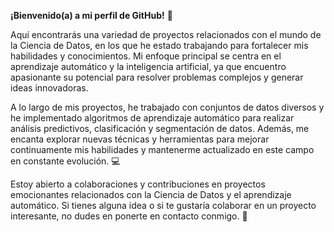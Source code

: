**¡Bienvenido(a) a mi perfil de GitHub!** :wave:

Aquí encontrarás una variedad de proyectos relacionados con el mundo de la Ciencia de Datos, en los que he estado trabajando para fortalecer mis habilidades y conocimientos. Mi enfoque principal se centra en el aprendizaje automático y la inteligencia artificial, ya que encuentro apasionante su potencial para resolver problemas complejos y generar ideas innovadoras.

A lo largo de mis proyectos, he trabajado con conjuntos de datos diversos y he implementado algoritmos de aprendizaje automático para realizar análisis predictivos, clasificación y segmentación de datos. Además, me encanta explorar nuevas técnicas y herramientas para mejorar continuamente mis habilidades y mantenerme actualizado en este campo en constante evolución. :computer:

Estoy abierto a colaboraciones y contribuciones en proyectos emocionantes relacionados con la Ciencia de Datos y el aprendizaje automático. Si tienes alguna idea o si te gustaría colaborar en un proyecto interesante, no dudes en ponerte en contacto conmigo. :handshake:
